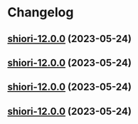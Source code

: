# Changelog



## [shiori-12.0.0](https://github.com/truecharts/charts/compare/shiori-11.0.7...shiori-12.0.0) (2023-05-24)




## [shiori-12.0.0](https://github.com/truecharts/charts/compare/shiori-11.0.7...shiori-12.0.0) (2023-05-24)




## [shiori-12.0.0](https://github.com/truecharts/charts/compare/shiori-11.0.7...shiori-12.0.0) (2023-05-24)




## [shiori-12.0.0](https://github.com/truecharts/charts/compare/shiori-11.0.7...shiori-12.0.0) (2023-05-24)

